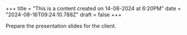 +++
title = "This is a content created on 14-08-2024 at 6:20PM"
date = "2024-08-16T09:24:10.788Z"
draft = false
+++

  Prepare the presentation slides for the client.
        